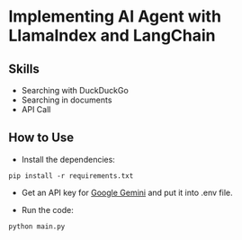 # Implementing AI Agent with LlamaIndex and LangChain

## Skills
- Searching with DuckDuckGo
- Searching in documents
- API Call

## How to Use
- Install the dependencies:
```code
pip install -r requirements.txt
```

- Get an API key for [Google Gemini](https://ai.google.dev/gemini-api/docs/api-key) and put it into .env file.

- Run the code:
```code
python main.py
```